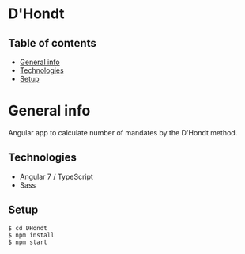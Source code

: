 
# D'Hondt
## Table of contents
* [General info](#general-info)
* [Technologies](#technologies)
* [Setup](#setup)

# General info
Angular app to calculate number of mandates by the D'Hondt method.

## Technologies
* Angular 7 / TypeScript
* Sass

## Setup

```
$ cd DHondt
$ npm install
$ npm start
```
